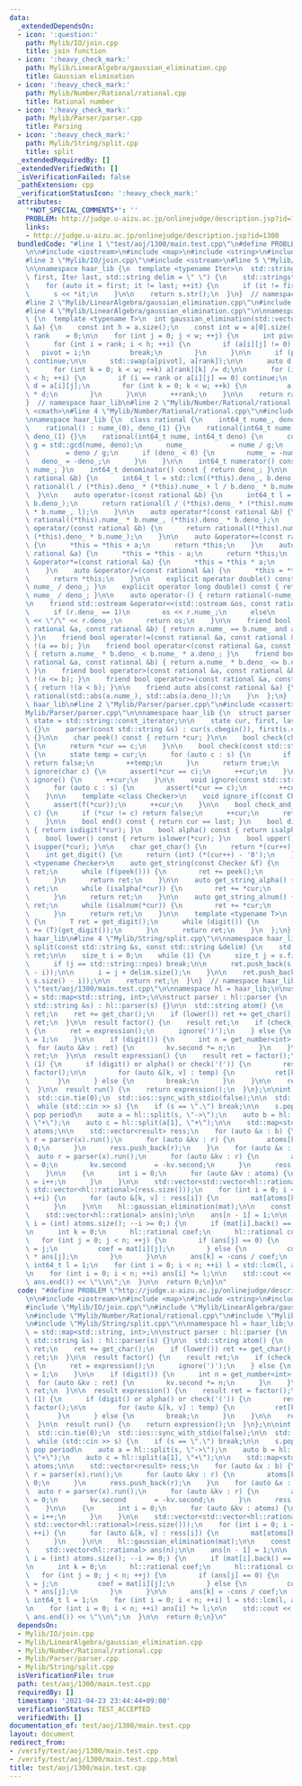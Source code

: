 ```yaml
---
data:
  _extendedDependsOn:
  - icon: ':question:'
    path: Mylib/IO/join.cpp
    title: join function
  - icon: ':heavy_check_mark:'
    path: Mylib/LinearAlgebra/gaussian_elimination.cpp
    title: Gaussian elimination
  - icon: ':heavy_check_mark:'
    path: Mylib/Number/Rational/rational.cpp
    title: Rational number
  - icon: ':heavy_check_mark:'
    path: Mylib/Parser/parser.cpp
    title: Parsing
  - icon: ':heavy_check_mark:'
    path: Mylib/String/split.cpp
    title: split
  _extendedRequiredBy: []
  _extendedVerifiedWith: []
  _isVerificationFailed: false
  _pathExtension: cpp
  _verificationStatusIcon: ':heavy_check_mark:'
  attributes:
    '*NOT_SPECIAL_COMMENTS*': ''
    PROBLEM: http://judge.u-aizu.ac.jp/onlinejudge/description.jsp?id=1300
    links:
    - http://judge.u-aizu.ac.jp/onlinejudge/description.jsp?id=1300
  bundledCode: "#line 1 \"test/aoj/1300/main.test.cpp\"\n#define PROBLEM \"http://judge.u-aizu.ac.jp/onlinejudge/description.jsp?id=1300\"\
    \n\n#include <iostream>\n#include <map>\n#include <string>\n#include <vector>\n\
    #line 3 \"Mylib/IO/join.cpp\"\n#include <sstream>\n#line 5 \"Mylib/IO/join.cpp\"\
    \n\nnamespace haar_lib {\n  template <typename Iter>\n  std::string join(Iter\
    \ first, Iter last, std::string delim = \" \") {\n    std::stringstream s;\n\n\
    \    for (auto it = first; it != last; ++it) {\n      if (it != first) s << delim;\n\
    \      s << *it;\n    }\n\n    return s.str();\n  }\n}  // namespace haar_lib\n\
    #line 2 \"Mylib/LinearAlgebra/gaussian_elimination.cpp\"\n#include <utility>\n\
    #line 4 \"Mylib/LinearAlgebra/gaussian_elimination.cpp\"\n\nnamespace haar_lib\
    \ {\n  template <typename T>\n  int gaussian_elimination(std::vector<std::vector<T>>\
    \ &a) {\n    const int h = a.size();\n    const int w = a[0].size();\n    int\
    \ rank    = 0;\n\n    for (int j = 0; j < w; ++j) {\n      int pivot = -1;\n\n\
    \      for (int i = rank; i < h; ++i) {\n        if (a[i][j] != 0) {\n       \
    \   pivot = i;\n          break;\n        }\n      }\n\n      if (pivot == -1)\
    \ continue;\n\n      std::swap(a[pivot], a[rank]);\n\n      auto d = a[rank][j];\n\
    \      for (int k = 0; k < w; ++k) a[rank][k] /= d;\n\n      for (int i = 0; i\
    \ < h; ++i) {\n        if (i == rank or a[i][j] == 0) continue;\n        auto\
    \ d = a[i][j];\n        for (int k = 0; k < w; ++k) {\n          a[i][k] -= a[rank][k]\
    \ * d;\n        }\n      }\n\n      ++rank;\n    }\n\n    return rank;\n  }\n\
    }  // namespace haar_lib\n#line 2 \"Mylib/Number/Rational/rational.cpp\"\n#include\
    \ <cmath>\n#line 4 \"Mylib/Number/Rational/rational.cpp\"\n#include <numeric>\n\
    \nnamespace haar_lib {\n  class rational {\n    int64_t nume_, deno_;\n\n  public:\n\
    \    rational() : nume_(0), deno_(1) {}\n    rational(int64_t nume) : nume_(nume),\
    \ deno_(1) {}\n    rational(int64_t nume, int64_t deno) {\n      const int64_t\
    \ g = std::gcd(nume, deno);\n      nume_           = nume / g;\n      deno_  \
    \         = deno / g;\n      if (deno_ < 0) {\n        nume_ = -nume_;\n     \
    \   deno_ = -deno_;\n      }\n    }\n\n    int64_t numerator() const { return\
    \ nume_; }\n    int64_t denominator() const { return deno_; }\n\n    auto operator+(const\
    \ rational &b) {\n      int64_t l = std::lcm((*this).deno_, b.deno_);\n      return\
    \ rational(l / (*this).deno_ * (*this).nume_ + l / b.deno_ * b.nume_, l);\n  \
    \  }\n\n    auto operator-(const rational &b) {\n      int64_t l = std::lcm((*this).deno_,\
    \ b.deno_);\n      return rational(l / (*this).deno_ * (*this).nume_ - l / b.deno_\
    \ * b.nume_, l);\n    }\n\n    auto operator*(const rational &b) {\n      return\
    \ rational((*this).nume_ * b.nume_, (*this).deno_ * b.deno_);\n    }\n\n    auto\
    \ operator/(const rational &b) {\n      return rational((*this).nume_ * b.deno_,\
    \ (*this).deno_ * b.nume_);\n    }\n\n    auto &operator+=(const rational &a)\
    \ {\n      *this = *this + a;\n      return *this;\n    }\n    auto &operator-=(const\
    \ rational &a) {\n      *this = *this - a;\n      return *this;\n    }\n    auto\
    \ &operator*=(const rational &a) {\n      *this = *this * a;\n      return *this;\n\
    \    }\n    auto &operator/=(const rational &a) {\n      *this = *this / a;\n\
    \      return *this;\n    }\n\n    explicit operator double() const { return (double)\
    \ nume_ / deno_; }\n    explicit operator long double() const { return (long double)\
    \ nume_ / deno_; }\n\n    auto operator-() { return rational(-nume_, deno_); }\n\
    \n    friend std::ostream &operator<<(std::ostream &os, const rational &r) {\n\
    \      if (r.deno_ == 1)\n        os << r.nume_;\n      else\n        os << r.nume_\
    \ << \"/\" << r.deno_;\n      return os;\n    }\n\n    friend bool operator==(const\
    \ rational &a, const rational &b) { return a.nume_ == b.nume_ and a.deno_ == b.deno_;\
    \ }\n    friend bool operator!=(const rational &a, const rational &b) { return\
    \ !(a == b); }\n    friend bool operator<(const rational &a, const rational &b)\
    \ { return a.nume_ * b.deno_ < b.nume_ * a.deno_; }\n    friend bool operator<=(const\
    \ rational &a, const rational &b) { return a.nume_ * b.deno_ <= b.nume_ * a.deno_;\
    \ }\n    friend bool operator>(const rational &a, const rational &b) { return\
    \ !(a <= b); }\n    friend bool operator>=(const rational &a, const rational &b)\
    \ { return !(a < b); }\n\n    friend auto abs(const rational &a) {\n      return\
    \ rational(std::abs(a.nume_), std::abs(a.deno_));\n    }\n  };\n}  // namespace\
    \ haar_lib\n#line 2 \"Mylib/Parser/parser.cpp\"\n#include <cassert>\n#line 4 \"\
    Mylib/Parser/parser.cpp\"\n\nnamespace haar_lib {\n  struct parser {\n    using\
    \ state = std::string::const_iterator;\n\n    state cur, first, last;\n\n    parser()\
    \ {}\n    parser(const std::string &s) : cur(s.cbegin()), first(s.cbegin()), last(s.cend())\
    \ {}\n\n    char peek() const { return *cur; }\n\n    bool check(char c) const\
    \ {\n      return *cur == c;\n    }\n\n    bool check(const std::string &s) const\
    \ {\n      state temp = cur;\n      for (auto c : s) {\n        if (c != *temp)\
    \ return false;\n        ++temp;\n      }\n      return true;\n    }\n\n    void\
    \ ignore(char c) {\n      assert(*cur == c);\n      ++cur;\n    }\n\n    void\
    \ ignore() {\n      ++cur;\n    }\n\n    void ignore(const std::string &s) {\n\
    \      for (auto c : s) {\n        assert(*cur == c);\n        ++cur;\n      }\n\
    \    }\n\n    template <class Checker>\n    void ignore_if(const Checker &f) {\n\
    \      assert(f(*cur));\n      ++cur;\n    }\n\n    bool check_and_ignore(char\
    \ c) {\n      if (*cur != c) return false;\n      ++cur;\n      return true;\n\
    \    }\n\n    bool end() const { return cur == last; }\n    bool digit() const\
    \ { return isdigit(*cur); }\n    bool alpha() const { return isalpha(*cur); }\n\
    \    bool lower() const { return islower(*cur); }\n    bool upper() const { return\
    \ isupper(*cur); }\n\n    char get_char() {\n      return *(cur++);\n    }\n\n\
    \    int get_digit() {\n      return (int) (*(cur++) - '0');\n    }\n\n    template\
    \ <typename Checker>\n    auto get_string(const Checker &f) {\n      std::string\
    \ ret;\n      while (f(peek())) {\n        ret += peek();\n        ignore();\n\
    \      }\n      return ret;\n    }\n\n    auto get_string_alpha() {\n      std::string\
    \ ret;\n      while (isalpha(*cur)) {\n        ret += *cur;\n        ++cur;\n\
    \      }\n      return ret;\n    }\n\n    auto get_string_alnum() {\n      std::string\
    \ ret;\n      while (isalnum(*cur)) {\n        ret += *cur;\n        ++cur;\n\
    \      }\n      return ret;\n    }\n\n    template <typename T>\n    T get_number()\
    \ {\n      T ret = get_digit();\n      while (digit()) {\n        (ret *= 10)\
    \ += (T)(get_digit());\n      }\n      return ret;\n    }\n  };\n}  // namespace\
    \ haar_lib\n#line 4 \"Mylib/String/split.cpp\"\n\nnamespace haar_lib {\n  auto\
    \ split(const std::string &s, const std::string &delim) {\n    std::vector<std::string>\
    \ ret;\n\n    size_t i = 0;\n    while (1) {\n      size_t j = s.find(delim, i);\n\
    \      if (j == std::string::npos) break;\n\n      ret.push_back(s.substr(i, j\
    \ - i));\n\n      i = j + delim.size();\n    }\n\n    ret.push_back(s.substr(i,\
    \ s.size() - i));\n\n    return ret;\n  }\n}  // namespace haar_lib\n#line 12\
    \ \"test/aoj/1300/main.test.cpp\"\n\nnamespace hl = haar_lib;\n\nusing result\
    \ = std::map<std::string, int>;\n\nstruct parser : hl::parser {\n  parser(const\
    \ std::string &s) : hl::parser(s) {}\n\n  std::string atom() {\n    std::string\
    \ ret;\n    ret += get_char();\n    if (lower()) ret += get_char();\n\n    return\
    \ ret;\n  }\n\n  result factor() {\n    result ret;\n    if (check_and_ignore('('))\
    \ {\n      ret = expression();\n      ignore(')');\n    } else {\n      ret[atom()]\
    \ = 1;\n    }\n\n    if (digit()) {\n      int n = get_number<int>();\n\n    \
    \  for (auto &kv : ret) {\n        kv.second *= n;\n      }\n    }\n\n    return\
    \ ret;\n  }\n\n  result expression() {\n    result ret = factor();\n\n    while\
    \ (1) {\n      if (digit() or alpha() or check('(')) {\n        result temp =\
    \ factor();\n\n        for (auto &[k, v] : temp) {\n          ret[k] += v;\n \
    \       }\n      } else {\n        break;\n      }\n    }\n\n    return ret;\n\
    \  }\n\n  result run() {\n    return expression();\n  }\n};\n\nint main() {\n\
    \  std::cin.tie(0);\n  std::ios::sync_with_stdio(false);\n\n  std::string s;\n\
    \  while (std::cin >> s) {\n    if (s == \".\") break;\n\n    s.pop_back();  //\
    \ pop period\n    auto a = hl::split(s, \"->\");\n    auto b = hl::split(a[0],\
    \ \"+\");\n    auto c = hl::split(a[1], \"+\");\n\n    std::map<std::string, int>\
    \ atoms;\n\n    std::vector<result> ress;\n    for (auto &x : b) {\n      auto\
    \ r = parser(x).run();\n      for (auto &kv : r) {\n        atoms[kv.first] =\
    \ 0;\n      }\n      ress.push_back(r);\n    }\n    for (auto &x : c) {\n    \
    \  auto r = parser(x).run();\n      for (auto &kv : r) {\n        atoms[kv.first]\
    \ = 0;\n        kv.second       = -kv.second;\n      }\n      ress.push_back(r);\n\
    \    }\n\n    {\n      int i = 0;\n      for (auto &kv : atoms) {\n        kv.second\
    \ = i++;\n      }\n    }\n\n    std::vector<std::vector<hl::rational>> mat(atoms.size(),\
    \ std::vector<hl::rational>(ress.size()));\n    for (int i = 0; i < (int) ress.size();\
    \ ++i) {\n      for (auto &[k, v] : ress[i]) {\n        mat[atoms[k]][i] = v;\n\
    \      }\n    }\n\n    hl::gaussian_elimination(mat);\n\n    const int n = ress.size();\n\
    \    std::vector<hl::rational> ans(n);\n\n    ans[n - 1] = 1;\n\n    for (int\
    \ i = (int) atoms.size(); --i >= 0;) {\n      if (mat[i].back() == 0) continue;\n\
    \n      int k = 0;\n      hl::rational coef;\n      hl::rational cons;\n\n   \
    \   for (int j = 0; j < n; ++j) {\n        if (ans[j] == 0) {\n          k   \
    \ = j;\n          coef = mat[i][j];\n        } else {\n          cons += mat[i][j]\
    \ * ans[j];\n        }\n      }\n\n      ans[k] = -cons / coef;\n    }\n\n   \
    \ int64_t l = 1;\n    for (int i = 0; i < n; ++i) l = std::lcm(l, ans[i].denominator());\n\
    \n    for (int i = 0; i < n; ++i) ans[i] *= l;\n\n    std::cout << hl::join(ans.begin(),\
    \ ans.end()) << \"\\n\";\n  }\n\n  return 0;\n}\n"
  code: "#define PROBLEM \"http://judge.u-aizu.ac.jp/onlinejudge/description.jsp?id=1300\"\
    \n\n#include <iostream>\n#include <map>\n#include <string>\n#include <vector>\n\
    #include \"Mylib/IO/join.cpp\"\n#include \"Mylib/LinearAlgebra/gaussian_elimination.cpp\"\
    \n#include \"Mylib/Number/Rational/rational.cpp\"\n#include \"Mylib/Parser/parser.cpp\"\
    \n#include \"Mylib/String/split.cpp\"\n\nnamespace hl = haar_lib;\n\nusing result\
    \ = std::map<std::string, int>;\n\nstruct parser : hl::parser {\n  parser(const\
    \ std::string &s) : hl::parser(s) {}\n\n  std::string atom() {\n    std::string\
    \ ret;\n    ret += get_char();\n    if (lower()) ret += get_char();\n\n    return\
    \ ret;\n  }\n\n  result factor() {\n    result ret;\n    if (check_and_ignore('('))\
    \ {\n      ret = expression();\n      ignore(')');\n    } else {\n      ret[atom()]\
    \ = 1;\n    }\n\n    if (digit()) {\n      int n = get_number<int>();\n\n    \
    \  for (auto &kv : ret) {\n        kv.second *= n;\n      }\n    }\n\n    return\
    \ ret;\n  }\n\n  result expression() {\n    result ret = factor();\n\n    while\
    \ (1) {\n      if (digit() or alpha() or check('(')) {\n        result temp =\
    \ factor();\n\n        for (auto &[k, v] : temp) {\n          ret[k] += v;\n \
    \       }\n      } else {\n        break;\n      }\n    }\n\n    return ret;\n\
    \  }\n\n  result run() {\n    return expression();\n  }\n};\n\nint main() {\n\
    \  std::cin.tie(0);\n  std::ios::sync_with_stdio(false);\n\n  std::string s;\n\
    \  while (std::cin >> s) {\n    if (s == \".\") break;\n\n    s.pop_back();  //\
    \ pop period\n    auto a = hl::split(s, \"->\");\n    auto b = hl::split(a[0],\
    \ \"+\");\n    auto c = hl::split(a[1], \"+\");\n\n    std::map<std::string, int>\
    \ atoms;\n\n    std::vector<result> ress;\n    for (auto &x : b) {\n      auto\
    \ r = parser(x).run();\n      for (auto &kv : r) {\n        atoms[kv.first] =\
    \ 0;\n      }\n      ress.push_back(r);\n    }\n    for (auto &x : c) {\n    \
    \  auto r = parser(x).run();\n      for (auto &kv : r) {\n        atoms[kv.first]\
    \ = 0;\n        kv.second       = -kv.second;\n      }\n      ress.push_back(r);\n\
    \    }\n\n    {\n      int i = 0;\n      for (auto &kv : atoms) {\n        kv.second\
    \ = i++;\n      }\n    }\n\n    std::vector<std::vector<hl::rational>> mat(atoms.size(),\
    \ std::vector<hl::rational>(ress.size()));\n    for (int i = 0; i < (int) ress.size();\
    \ ++i) {\n      for (auto &[k, v] : ress[i]) {\n        mat[atoms[k]][i] = v;\n\
    \      }\n    }\n\n    hl::gaussian_elimination(mat);\n\n    const int n = ress.size();\n\
    \    std::vector<hl::rational> ans(n);\n\n    ans[n - 1] = 1;\n\n    for (int\
    \ i = (int) atoms.size(); --i >= 0;) {\n      if (mat[i].back() == 0) continue;\n\
    \n      int k = 0;\n      hl::rational coef;\n      hl::rational cons;\n\n   \
    \   for (int j = 0; j < n; ++j) {\n        if (ans[j] == 0) {\n          k   \
    \ = j;\n          coef = mat[i][j];\n        } else {\n          cons += mat[i][j]\
    \ * ans[j];\n        }\n      }\n\n      ans[k] = -cons / coef;\n    }\n\n   \
    \ int64_t l = 1;\n    for (int i = 0; i < n; ++i) l = std::lcm(l, ans[i].denominator());\n\
    \n    for (int i = 0; i < n; ++i) ans[i] *= l;\n\n    std::cout << hl::join(ans.begin(),\
    \ ans.end()) << \"\\n\";\n  }\n\n  return 0;\n}\n"
  dependsOn:
  - Mylib/IO/join.cpp
  - Mylib/LinearAlgebra/gaussian_elimination.cpp
  - Mylib/Number/Rational/rational.cpp
  - Mylib/Parser/parser.cpp
  - Mylib/String/split.cpp
  isVerificationFile: true
  path: test/aoj/1300/main.test.cpp
  requiredBy: []
  timestamp: '2021-04-23 23:44:44+09:00'
  verificationStatus: TEST_ACCEPTED
  verifiedWith: []
documentation_of: test/aoj/1300/main.test.cpp
layout: document
redirect_from:
- /verify/test/aoj/1300/main.test.cpp
- /verify/test/aoj/1300/main.test.cpp.html
title: test/aoj/1300/main.test.cpp
---
```

